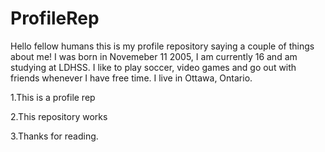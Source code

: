 # ProfileRep
Hello fellow humans this is my profile repository saying a couple of things about me! I was born in Novemeber 11 2005, I am currently 16 and am studying at LDHSS. I like to play soccer, video games and go out with friends whenever I have free time. I live in Ottawa, Ontario.

1.This is a profile rep

2.This repository works

3.Thanks for reading.

